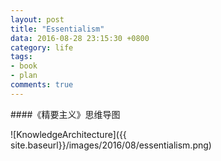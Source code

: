 ```yaml
---
layout: post
title: "Essentialism"
data: 2016-08-28 23:15:30 +0800
category: life
tags:
- book
- plan
comments: true
---
```


####《精要主义》思维导图

![KnowledgeArchitecture]({{ site.baseurl}}/images/2016/08/essentialism.png)

